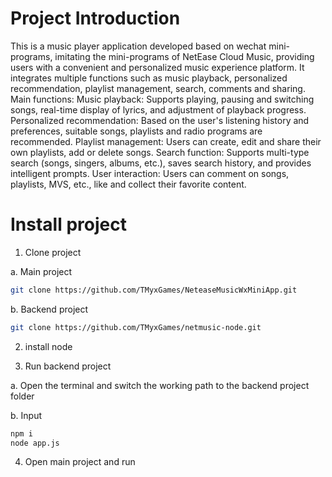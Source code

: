 # Project Introduction
This is a music player application developed based on wechat mini-programs, imitating the mini-programs of NetEase Cloud Music, providing users with a convenient and personalized music experience platform. It integrates multiple functions such as music playback, personalized recommendation, playlist management, search, comments and sharing.
Main functions:
Music playback: Supports playing, pausing and switching songs, real-time display of lyrics, and adjustment of playback progress.
Personalized recommendation: Based on the user's listening history and preferences, suitable songs, playlists and radio programs are recommended.
Playlist management: Users can create, edit and share their own playlists, add or delete songs.
Search function: Supports multi-type search (songs, singers, albums, etc.), saves search history, and provides intelligent prompts.
User interaction: Users can comment on songs, playlists, MVS, etc., like and collect their favorite content.
<!--by Lxd -->


<!-- by MengYiXin -->
# Install project

1. Clone project

a. Main project
```bash
git clone https://github.com/TMyxGames/NeteaseMusicWxMiniApp.git
```

b. Backend project
```bash
git clone https://github.com/TMyxGames/netmusic-node.git
```

2. install node

3. Run backend project

a. Open the terminal and switch the working path to the backend project folder

b. Input
```bash
npm i
node app.js
```
4. Open main project and run


